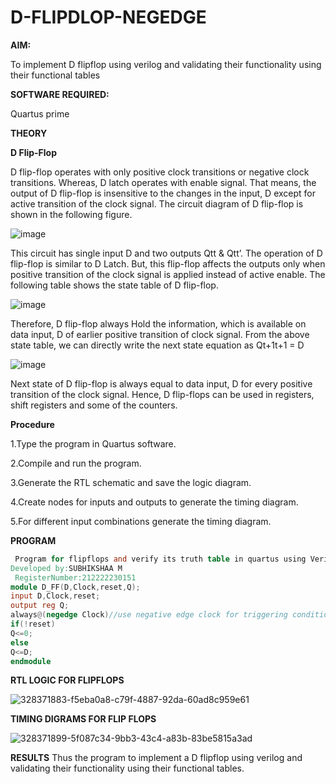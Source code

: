 # D-FLIPDLOP-NEGEDGE

**AIM:**

To implement  D flipflop using verilog and validating their functionality using their functional tables

**SOFTWARE REQUIRED:**

Quartus prime

**THEORY**

**D Flip-Flop**

D flip-flop operates with only positive clock transitions or negative clock transitions. Whereas, D latch operates with enable signal. That means, the output of D flip-flop is insensitive to the changes in the input, D except for active transition of the clock signal. The circuit diagram of D flip-flop is shown in the following figure.

![image](https://github.com/naavaneetha/D-FLIPDLOP-NEGEDGE/assets/154305477/48c81fe8-bc3f-40e7-95e2-519fc155ad51)

This circuit has single input D and two outputs Qtt & Qtt’. The operation of D flip-flop is similar to D Latch. But, this flip-flop affects the outputs only when positive transition of the clock signal is applied instead of active enable. The following table shows the state table of D flip-flop.

![image](https://github.com/naavaneetha/D-FLIPDLOP-NEGEDGE/assets/154305477/e5f3fda7-68ec-4a3a-a0a4-cf6f9cc4ab55)

Therefore, D flip-flop always Hold the information, which is available on data input, D of earlier positive transition of clock signal. From the above state table, we can directly write the next state equation as Qt+1t+1 = D

![image](https://github.com/naavaneetha/D-FLIPDLOP-NEGEDGE/assets/154305477/8592c0d8-2917-4142-91b9-d6c30dd891d2)

Next state of D flip-flop is always equal to data input, D for every positive transition of the clock signal. Hence, D flip-flops can be used in registers, shift registers and some of the counters.

**Procedure**

1.Type the program in Quartus software.

2.Compile and run the program.

3.Generate the RTL schematic and save the logic diagram.

4.Create nodes for inputs and outputs to generate the timing diagram.

5.For different input combinations generate the timing diagram.

**PROGRAM**

```verilog
 Program for flipflops and verify its truth table in quartus using Verilog programming.
Developed by:SUBHIKSHAA M
 RegisterNumber:212222230151
module D_FF(D,Clock,reset,Q);
input D,Clock,reset;
output reg Q;
always@(negedge Clock)//use negative edge clock for triggering condition
if(!reset)
Q<=0;
else
Q<=D;
endmodule

```

**RTL LOGIC FOR FLIPFLOPS**

![328371883-f5eba0a8-c79f-4887-92da-60ad8c959e61](https://github.com/Charanteja-01/D-FLIPDLOP-NEGEDGE/assets/145693038/badf39b7-7346-4433-8653-5cecd31c27ea)


**TIMING DIGRAMS FOR FLIP FLOPS**

![328371899-5f087c34-9bb3-43c4-a83b-83be5815a3ad](https://github.com/Charanteja-01/D-FLIPDLOP-NEGEDGE/assets/145693038/64def090-be24-47b2-a8ab-044c192818c4)


**RESULTS**
Thus the program to implement a D flipflop using verilog and validating their functionality using their functional tables.
